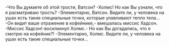   -Что Вы думаете об этой трости, Ватсон?
-Холмс! Но как Вы узнали, что я расматриваю трость?
-Элементарно, Ватсон. Видите ли, у человека на ушах есть такие специальные точки, которые улавливают тепло тела...
-Он видит ваше отражение в кофейнике,- вмешалась миссис Хадсон.
-Миссис Хадсон!-воскликнул Холмс.- Но как Вы догадались, что я смотрю на кофейник?!
-Элементарно, Холмс. Видите ли, у человека на ушах есть такие специальные точки...    